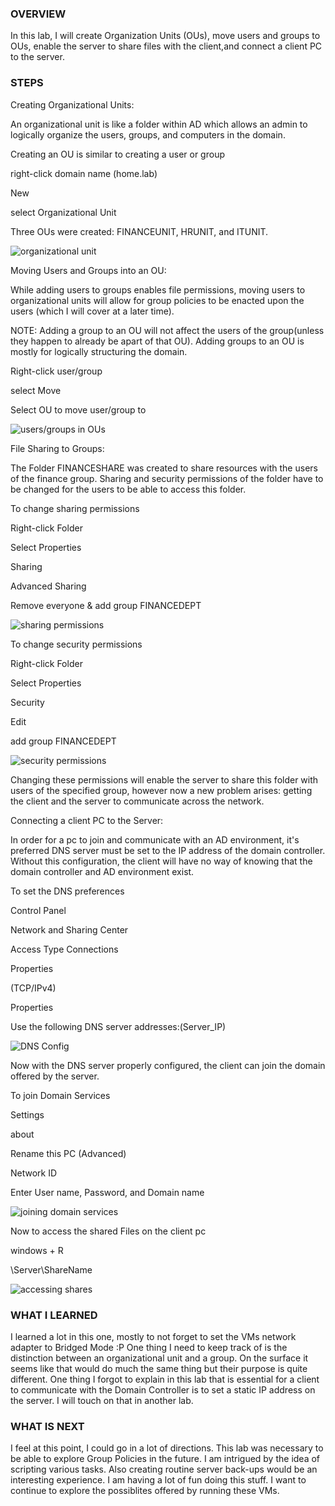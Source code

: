 ### OVERVIEW

In this lab, I will create Organization Units (OUs), move users and groups to OUs, enable the server to share files with the client,and connect a client PC to the server.

### STEPS

Creating Organizational Units:

An organizational unit is like a folder within AD which allows an admin to logically organize the users, groups, and computers in the domain.

Creating an OU is similar to creating a user or group

right-click domain name (home.lab)

New

select Organizational Unit

Three OUs were created: FINANCEUNIT, HRUNIT, and ITUNIT.

![organizational unit](screenshots/15.PNG)

Moving Users and Groups into an OU:

While adding users to groups enables file permissions, moving users to organizational units will allow for group policies to be enacted upon the users (which I will cover at a later time).

NOTE: Adding a group to an OU will not affect the users of the group(unless they happen to already be apart of that OU). Adding groups to an OU is mostly for logically structuring the domain. 

Right-click user/group

select Move

Select OU to move user/group to 

![users/groups in OUs](screenshots/16.PNG)

File Sharing to Groups:

The Folder FINANCESHARE was created to share resources with the users of the finance group. Sharing and security permissions of the folder have to be changed for the users to be able to access this folder.

To change sharing permissions

Right-click Folder

Select Properties

Sharing

Advanced Sharing

Remove everyone & add group FINANCEDEPT

![sharing permissions](screenshots/19.PNG)

To change security permissions

Right-click Folder

Select Properties

Security

Edit

add group FINANCEDEPT

![security permissions](screenshots/24.PNG)

Changing these permissions will enable the server to share this folder with users of the specified group, however now a new problem arises: getting the client and the server to communicate across the network. 

Connecting a client PC to the Server:

In order for a pc to join and communicate with an AD environment, it's preferred DNS server must be set to the IP address of the domain controller. Without this configuration, the client will have no way of knowing that the domain controller and AD environment exist. 

To set the DNS preferences

Control Panel

Network and Sharing Center

Access Type Connections

Properties

(TCP/IPv4)

Properties

Use the following DNS server addresses:(Server_IP)

![DNS Config](screenshots/25.PNG)

Now with the DNS server properly configured, the client can join the domain offered by the server.

To join Domain Services

Settings

about

Rename this PC (Advanced)

Network ID

Enter User name, Password, and Domain name

![joining domain services](screenshots/26.PNG)

Now to access the shared Files on the client pc

windows + R

\\Server\ShareName

![accessing shares](screenshots/27.PNG)

### WHAT I LEARNED

I learned a lot in this one, mostly to not forget to set the VMs network adapter to Bridged Mode :P One thing I need to keep track of is the distinction between an organizational unit and a group. On the surface it seems like that would do much the same thing but their purpose is quite different. One thing I forgot to explain in this lab that is essential for a client to communicate with the Domain Controller is to set a static IP address on the server. I will touch on that in another lab. 

### WHAT IS NEXT

I feel at this point, I could go in a lot of directions. This lab was necessary to be able to explore Group Policies in the future. I am intrigued by the idea of scripting various tasks. Also creating routine server back-ups would be an interesting experience. I am having a lot of fun doing this stuff. I want to continue to explore the possiblites offered by running these VMs. 
